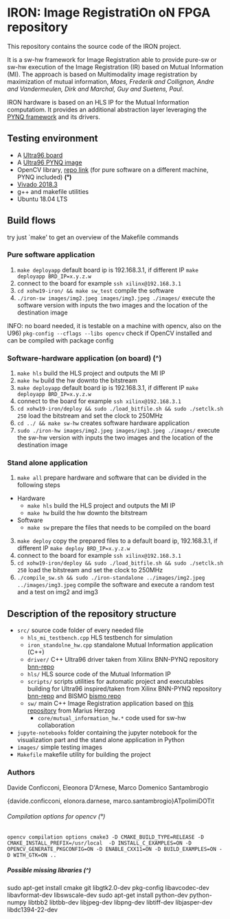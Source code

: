 # IRON: Image RegistratiOn oN FPGA repository

This repository contains the source code of the IRON project.

It is a sw-hw framework for Image Registration able to provide pure-sw or sw-hw execution of the Image Registration (IR) based on Mutual Information (MI).
The approach is based on Multimodality image registration by maximization of mutual information, *Maes, Frederik and Collignon, Andre and Vandermeulen, Dirk and Marchal, Guy and Suetens, Paul*.

IRON hardware is based on an HLS IP for the Mutual Information computatiom.
It provides an additional abstraction layer leveraging the [PYNQ framework](http://www.pynq.io/) and its drivers.




## Testing environment
* A [Ultra96 board](http://zedboard.org/product/ultra96)
* A [Ultra96 PYNQ image](https://github.com/Avnet/Ultra96-PYNQ/releases)
* OpenCV library, [repo link](https://github.com/opencv/opencv) (for pure software on a different machine, PYNQ included) **(°)**
* [Vivado 2018.3](https://www.xilinx.com/products/design-tools/vivado.html)
* g++ and makefile utilities
* Ubuntu 18.04 LTS

## Build flows

 try just `make' to get an overview of the Makefile commands

### Pure software application 
1. `make deployapp` default board ip is 192.168.3.1, if different IP `make deployapp BRD_IP=x.y.z.w`
2. connect to the board for example `ssh xilinx@192.168.3.1`
3. `cd xohw19-iron/ && make sw_test` compile the software
4. `./iron-sw images/img2.jpeg images/img3.jpeg ./images/` execute the software version with inputs the two images and the location of the destination image

INFO: no board needed, it is testable on a machine with opencv, also on the U96)
`pkg-config --cflags --libs opencv` check if OpenCV installed and can be compiled with package config

### Software-hardware application (on board) (^)
1. `make hls` build the HLS project and outputs the MI IP
2. `make hw` build the hw downto the bitstream
3. `make deployapp` default board ip is 192.168.3.1, if different IP `make deployapp BRD_IP=x.y.z.w`
4. connect to the board for example `ssh xilinx@192.168.3.1`
5. `cd xohw19-iron/deploy && sudo ./load_bitfile.sh && sudo ./setclk.sh 250` load the bitstream and set the clock to 250MHz
6. `cd ../ && make sw-hw` creates software hardware application
7. `sudo ./iron-hw images/img2.jpeg images/img3.jpeg ./images/` execute the sw-hw version with inputs the two images and the location of the destination image


### Stand alone application
1. `make all` prepare hardware and software that can be divided in the following steps
  * Hardware
    * `make hls` build the HLS project and outputs the MI IP
    * `make hw` build the hw downto the bitstream
  * Software
      * `make sw` prepare the files that needs to be compiled on the board
3.  `make deploy` copy the prepared files  to a default board ip, 192.168.3.1, if different IP `make deploy BRD_IP=x.y.z.w`
4. connect to the board for example `ssh xilinx@192.168.3.1`
5. `cd xohw19-iron/deploy && sudo ./load_bitfile.sh && sudo ./setclk.sh 250` load the bitstream and set the clock to 250MHz
6. `./compile_sw.sh && sudo ./iron-standalone ../images/img2.jpeg ../images/img3.jpeg` compile the software and execute a random test and a test on img2 and img3



## Description of the repository structure

* `src/` source code folder of every needed file
  * `hls_mi_testbench.cpp` HLS testbench for simulation
  * `iron_standolne_hw.cpp` standalone Mutual Information application (C++)
  * `driver/` C++ Ultra96 driver taken from Xilinx BNN-PYNQ repository [bnn-repo](https://github.com/Xilinx/BNN-PYNQ)
  * `hls/` HLS source code of the Mutual Information IP
  * `scripts/` scripts utilities for automatic project and executables building for Ultra96 inspired/taken from Xilinx BNN-PYNQ repository [bnn-repo](https://github.com/Xilinx/BNN-PYNQ) and BISMO [bismo repo](https://github.com/EECS-NTNU/bismo)
  * `sw/` main C++ Image Registration application based on [this repository](https://github.com/mariusherzog/ImageRegistration) from Marius Herzog
    * `core/mutual_information_hw.*` code used for sw-hw collaboration
* `jupyte-notebooks` folder containing the jupyter notebook for the visualization part and the stand alone application in Python
* `images/` simple testing images
* `Makefile` makefile utility for building the project





### Authors
Davide Conficconi, Eleonora D'Arnese, Marco Domenico Santambrogio

{davide.conficconi, elonora.darnese, marco.santambrogio}ATpolimiDOTit






###### Compilation options for opencv (°)
`opencv compilation options cmake3 -D CMAKE_BUILD_TYPE=RELEASE -D CMAKE_INSTALL_PREFIX=/usr/local  -D INSTALL_C_EXAMPLES=ON -D OPENCV_GENERATE_PKGCONFIG=ON -D ENABLE_CXX11=ON -D BUILD_EXAMPLES=ON -D WITH_GTK=ON ..`

##### Possible missing libraries (^)
sudo apt-get install cmake git libgtk2.0-dev pkg-config libavcodec-dev libavformat-dev libswscale-dev
sudo apt-get install python-dev python-numpy libtbb2 libtbb-dev libjpeg-dev libpng-dev libtiff-dev libjasper-dev libdc1394-22-dev
